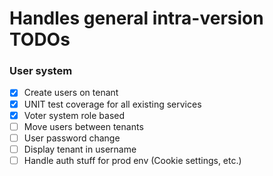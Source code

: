 # Handles general intra-version TODOs

### User system

- [x] Create users on tenant
- [x] UNIT test coverage for all existing services
- [x] Voter system role based
- [ ] Move users between tenants
- [ ] User password change
- [ ] Display tenant in username
- [ ] Handle auth stuff for prod env (Cookie settings, etc.)